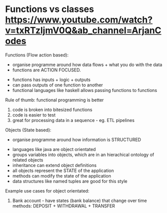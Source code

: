 # Functions vs classes https://www.youtube.com/watch?v=txRTzljmV0Q&ab_channel=ArjanCodes


Functions (Flow action based):
* organise programme around how data flows + what you do with the data
* functions are ACTION FOCUSED.
- functions has inputs + logic + outputs
- can pass outputs of one function to another
- functional languages like haskell allows passing functions to functions

Rule of thumb:
functional programming is better
1. code is broken into bitesized functions
2. code is easier to test
3. great for processing data in a sequence - eg. ETL pipelines

Objects (State based):
* organise programme around how information is STRUCTURED
- languages like java are object orientated
- groups variables into objects, 
  which are in an hierachical ontology of related objects
- inheritance can extend object definitions
- all objects represent the STATE of the application
- methods can modify the state of the application
- data structures like named tuples are good for this style

Example use cases for object orientated:
1. Bank account - have states (bank balance) that change over time 
                  methods: DEPOSIT + WITHDRAWAL + TRANSFER


